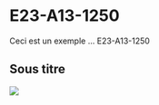 # E23-A13-1250
Ceci est un exemple ...  E23-A13-1250

## Sous titre

<img src="https://idea-sandbox.com/blog_images/url.jpeg">
